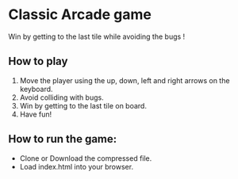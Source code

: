 
# Classic Arcade game

Win by getting to the last tile while avoiding the bugs ! 

## How to play 

1. Move the player using the up, down, left and right arrows on the keyboard.
2. Avoid colliding with bugs.
3. Win by getting to the last tile on board. 
4. Have fun! 

## How to run the game:

- Clone or Download the compressed file.
- Load index.html into your browser.


